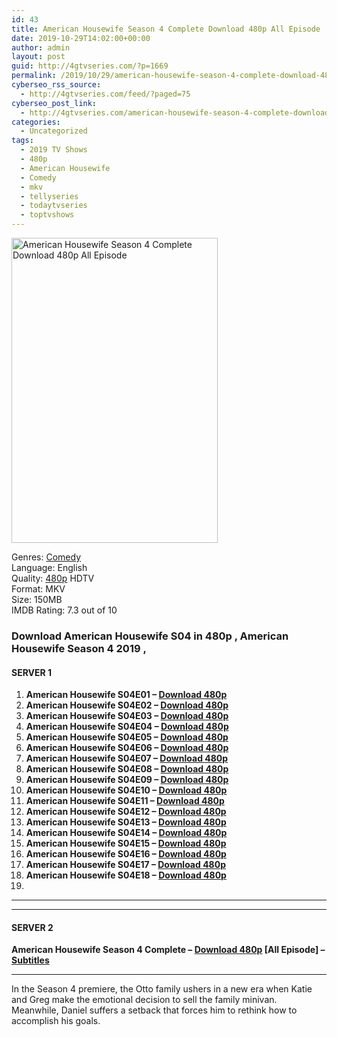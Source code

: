 ```yaml
---
id: 43
title: American Housewife Season 4 Complete Download 480p All Episode
date: 2019-10-29T14:02:00+00:00
author: admin
layout: post
guid: http://4gtvseries.com/?p=1669
permalink: /2019/10/29/american-housewife-season-4-complete-download-480p-all-episode/
cyberseo_rss_source:
  - http://4gtvseries.com/feed/?paged=75
cyberseo_post_link:
  - http://4gtvseries.com/american-housewife-season-4-complete-download-480p-all-episode/
categories:
  - Uncategorized
tags:
  - 2019 TV Shows
  - 480p
  - American Housewife
  - Comedy
  - mkv
  - tellyseries
  - todaytvseries
  - toptvshows
---
```

<img loading="lazy" fifu-featured="1" class="aligncenter" src="https://1.bp.blogspot.com/-IqBvzBs_ep8/Xbg5VdhJx8I/AAAAAAAAAEY/l-drYdKk0W4GMFSqmVymy5ElmEozfxIAACK4BGAYYCw/s1600/American%2BHousewife%2BSeason%2B4.jpg" alt="American Housewife Season 4 Complete Download 480p All Episode" title="American Housewife Season 4 Complete Download 480p All Episode" width="330" height="488" />

Genres:&nbsp;<a href="http://4gtvseries.com/tag/comedy/" data-wpel-link="internal">Comedy</a>  
Language: English  
Quality:&nbsp;<a href="http://4gtvseries.com/tag/480p/" data-wpel-link="internal">480p</a>&nbsp;HDTV  
Format: MKV  
Size: 150MB  
IMDB Rating: 7.3 out of 10

### **Download American Housewife S04 in 480p , American Housewife Season 4 2019 ,&nbsp;**

#### <span><strong>SERVER 1</strong></span>

  1. **American Housewife S04E01 – <a href="http://slink.dl480p.xyz/7vhnPHGf" data-wpel-link="external" target="_blank" rel="nofollow external noopener noreferrer" class="wpel-icon-left"><i class="wpel-icon fa fa-download" aria-hidden="true"></i>Download 480p</a>**
  2. **American Housewife S04E02 – <a href="http://slink.dl480p.xyz/yzXo7U4y" data-wpel-link="external" target="_blank" rel="nofollow external noopener noreferrer" class="wpel-icon-left"><i class="wpel-icon fa fa-download" aria-hidden="true"></i>Download 480p</a>**
  3. **American Housewife S04E03 – <a href="http://slink.dl480p.xyz/MSN2OYOP" data-wpel-link="external" target="_blank" rel="nofollow external noopener noreferrer" class="wpel-icon-left"><i class="wpel-icon fa fa-download" aria-hidden="true"></i>Download 480p</a>**
  4. **American Housewife S04E04 – <a href="http://slink.dl480p.xyz/Pgzjv94" data-wpel-link="external" target="_blank" rel="nofollow external noopener noreferrer" class="wpel-icon-left"><i class="wpel-icon fa fa-download" aria-hidden="true"></i>Download 480p</a>**
  5. **American Housewife S04E05 – <a href="http://slink.dl480p.xyz/L3DdK3pj" data-wpel-link="external" target="_blank" rel="nofollow external noopener noreferrer" class="wpel-icon-left"><i class="wpel-icon fa fa-download" aria-hidden="true"></i>Download 480p</a>**
  6. **American Housewife S04E06 – <a href="http://slink.dl480p.xyz/vS28aNU" data-wpel-link="external" target="_blank" rel="nofollow external noopener noreferrer" class="wpel-icon-left"><i class="wpel-icon fa fa-download" aria-hidden="true"></i>Download 480p</a>**
  7. **American Housewife S04E07 – <a href="http://slink.dl480p.xyz/tZScQ" data-wpel-link="external" target="_blank" rel="nofollow external noopener noreferrer" class="wpel-icon-left"><i class="wpel-icon fa fa-download" aria-hidden="true"></i>Download 480p</a>**
  8. **American Housewife S04E08 – <a href="http://slink.dl480p.xyz/IqO8" data-wpel-link="external" target="_blank" rel="nofollow external noopener noreferrer" class="wpel-icon-left"><i class="wpel-icon fa fa-download" aria-hidden="true"></i>Download 480p</a>**
  9. **American Housewife S04E09 – <a href="http://slink.dl480p.xyz/gbLrtHW" data-wpel-link="external" target="_blank" rel="nofollow external noopener noreferrer" class="wpel-icon-left"><i class="wpel-icon fa fa-download" aria-hidden="true"></i>Download 480p</a>**
 10. **American Housewife S04E10 – <a href="http://slink.dl480p.xyz/mHPaC4iu" data-wpel-link="external" target="_blank" rel="nofollow external noopener noreferrer" class="wpel-icon-left"><i class="wpel-icon fa fa-download" aria-hidden="true"></i>Download 480p</a>**
 11. **American Housewife S04E11 – <a href="http://slink.dl480p.xyz/XUN2C" data-wpel-link="external" target="_blank" rel="nofollow external noopener noreferrer" class="wpel-icon-left"><i class="wpel-icon fa fa-download" aria-hidden="true"></i>Download 480p</a>**
 12. **American Housewife S04E12 – <a href="http://slink.dl480p.xyz/XLhNbj" data-wpel-link="external" target="_blank" rel="nofollow external noopener noreferrer" class="wpel-icon-left"><i class="wpel-icon fa fa-download" aria-hidden="true"></i>Download 480p</a>**
 13. **American Housewife S04E13 – <a href="http://slink.dl480p.xyz/dUfH" data-wpel-link="external" target="_blank" rel="nofollow external noopener noreferrer" class="wpel-icon-left"><i class="wpel-icon fa fa-download" aria-hidden="true"></i>Download 480p</a>**
 14. **American Housewife S04E14 – <a href="http://slink.dl480p.xyz/7OX0" data-wpel-link="external" target="_blank" rel="nofollow external noopener noreferrer" class="wpel-icon-left"><i class="wpel-icon fa fa-download" aria-hidden="true"></i>Download 480p</a>**
 15. **American Housewife S04E15 – <a href="http://slink.dl480p.xyz/L119E" data-wpel-link="external" target="_blank" rel="nofollow external noopener noreferrer" class="wpel-icon-left"><i class="wpel-icon fa fa-download" aria-hidden="true"></i>Download 480p</a>**
 16. **American Housewife S04E16 – <a href="http://slink.dl480p.xyz/YOJzzA" data-wpel-link="external" target="_blank" rel="nofollow external noopener noreferrer" class="wpel-icon-left"><i class="wpel-icon fa fa-download" aria-hidden="true"></i>Download 480p</a>**
 17. **American Housewife S04E17 – <a href="http://slink.dl480p.xyz/MRqMdC" data-wpel-link="external" target="_blank" rel="nofollow external noopener noreferrer" class="wpel-icon-left"><i class="wpel-icon fa fa-download" aria-hidden="true"></i>Download 480p</a>**
 18. **American Housewife S04E18 – <a href="http://slink.dl480p.xyz/uazXiy" data-wpel-link="external" target="_blank" rel="nofollow external noopener noreferrer" class="wpel-icon-left"><i class="wpel-icon fa fa-download" aria-hidden="true"></i>Download 480p</a>**
 19. 

* * *

* * *

#### <span><strong>SERVER 2</strong></span>

**American Housewife Season 4 Complete – <a href="http://dl480p.xyz/1263/" data-wpel-link="external" target="_blank" rel="nofollow external noopener noreferrer" class="wpel-icon-left"><i class="wpel-icon fa fa-download" aria-hidden="true"></i>Download 480p</a> [All Episode] – <a href="https://subscene.com/subtitles/american-housewife-fourth-season" data-wpel-link="external" target="_blank" rel="nofollow external noopener noreferrer" class="wpel-icon-left"><i class="wpel-icon fa fa-download" aria-hidden="true"></i>Subtitles</a>**

* * *

In the Season 4 premiere, the Otto family ushers in a new era when Katie and Greg make the emotional decision to sell the family minivan. Meanwhile, Daniel suffers a setback that forces him to rethink how to accomplish his goals.

<div align="center">
</div>